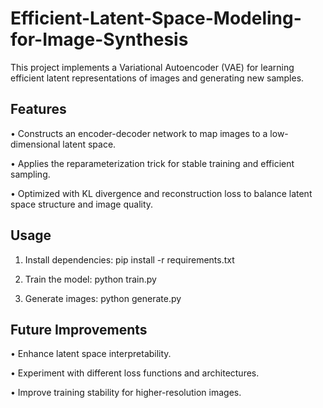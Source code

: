 # Efficient-Latent-Space-Modeling-for-Image-Synthesis

This project implements a Variational Autoencoder (VAE) for learning efficient latent representations of images and generating new samples.

## Features

• Constructs an encoder-decoder network to map images to a low-dimensional latent space.

• Applies the reparameterization trick for stable training and efficient sampling.

• Optimized with KL divergence and reconstruction loss to balance latent space structure and image quality.

## Usage

1. Install dependencies: pip install -r requirements.txt
   
2. Train the model: python train.py
   
3. Generate images: python generate.py

## Future Improvements

• Enhance latent space interpretability.

• Experiment with different loss functions and architectures.

• Improve training stability for higher-resolution images.
